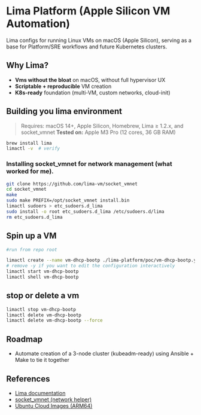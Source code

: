 # Lima Platform (Apple Silicon VM Automation)

Lima configs for running Linux VMs on macOS (Apple Silicon), serving as a base for Platform/SRE workflows and future Kubernetes clusters.

## Why Lima?
- **Vms without the bloat** on macOS, without full hypervisor UX
- **Scriptable + reproducible** VM creation
- **K8s-ready** foundation (multi-VM, custom networks, cloud-init)

## Building you lima environment

> Requires: macOS 14+, Apple Silicon, Homebrew, Lima ≥ 1.2.x, and socket_vmnet
> **Tested on:** Apple M3 Pro (12 cores, 36 GB RAM)

```bash
brew install lima
limactl -v  # verify
```

### Installing socket_vmnet for network management (what worked for me).
```bash
git clone https://github.com/lima-vm/socket_vmnet
cd socket_vmnet
make
sudo make PREFIX=/opt/socket_vmnet install.bin
limactl sudoers > etc_sudoers.d_lima
sudo install -o root etc_sudoers.d_lima /etc/sudoers.d/lima
rm etc_sudoers.d_lima
```

## Spin up a VM
``` bash
#run from repo root

limactl create --name vm-dhcp-bootp ./lima-platform/poc/vm-dhcp-bootp.yml -y
# remove -y if you want to edit the configuration interactively
limactl start vm-dhcp-bootp
limactl shell vm-dhcp-bootp
```
## stop or delete a vm
``` bash
limactl stop vm-dhcp-bootp
limactl delete vm-dhcp-bootp
limactl delete vm-dhcp-bootp --force
```
## Roadmap
- Automate creation of a 3-node cluster (kubeadm-ready) using Ansible + Make to tie it together

## References
- [Lima documentation](https://github.com/lima-vm/lima)  
- [socket_vmnet (network helper)](https://github.com/lima-vm/socket_vmnet)
- [Ubuntu Cloud Images (ARM64)](https://cloud-images.ubuntu.com/)